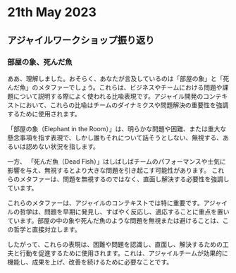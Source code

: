 # 21th May 2023

## アジャイルワークショップ振り返り

### 部屋の象、死んだ魚

ああ、理解しました。おそらく、あなたが言及しているのは「部屋の象」と「死んだ魚」のメタファーでしょう。これらは、ビジネスやチームにおける問題や課題について説明する際によく使われる比喩表現です。アジャイル開発のコンテキストにおいて、これらの比喩はチームのダイナミクスや問題解決の重要性を強調するために使用されます。

「部屋の象（Elephant in the Room）」は、明らかな問題や困難、または重大な懸念事項を指す表現で、しかし誰もそれについて話そうとしない、無視する、あるいは認めない状況を指します。

一方、 「死んだ魚（Dead Fish）」はしばしばチームのパフォーマンスや士気に影響を与え、無視するとより大きな問題を引き起こす可能性があります。
これらのメタファーは、問題を無視するのではなく、直面し解決する必要性を強調しています。

これらのメタファーは、アジャイルのコンテキストでは特に重要です。アジャイルの哲学は、問題を早期に発見し、すばやく反応し、適応することに重点を置いています。部屋の中の象や死んだ魚のような問題を無視または避けることは、この哲学と直接対立します。

したがって、これらの表現は、困難や問題を認識し、直面し、解決するための工夫と行動を促進するために使用されます。これは、アジャイルチームが効果的に機能し、成果を上げ、改善を続けるために必要なことです。
